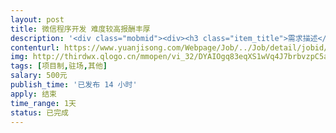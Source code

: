 ```yaml
---                
layout: post       
title: 微信程序开发 难度较高报酬丰厚           
description: '<div class="mobmid"><div><h3 class="item_title">需求描述</h3><p>产品必须是微信程序开发，难度比较高 报酬也很丰厚。项目可选择合作或者一次性拿钱都可以，认为有能力就来报酬100000元以上</p></div><!--info end--></div>'     
contenturl: https://www.yuanjisong.com/Webpage/Job/../Job/detail/jobid/101510      
img: http://thirdwx.qlogo.cn/mmopen/vi_32/DYAIOgq83eqXS1wVq4J7brbvzpC5audLVa23BGcTnwqzyfq2Nia7re4icJcHp5874SL557YKddfx73qO0yuKL1hg/132             
tags: [项目制,驻场,其他]            
salary: 500元          
publish_time: '已发布 14 小时'         
apply: 结束                   
time_range: 1天              
status: 已完成                  
---                 
```

